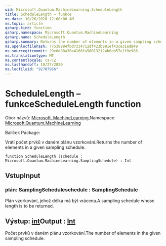 ```yaml
---
uid: Microsoft.Quantum.MachineLearning.ScheduleLength
title: ScheduleLength – funkce
ms.date: 10/26/2020 12:00:00 AM
ms.topic: article
qsharp.kind: function
qsharp.namespace: Microsoft.Quantum.MachineLearning
qsharp.name: ScheduleLength
qsharp.summary: Returns the number of elements in a given sampling schedule.
ms.openlocfilehash: 77538984fbd7334712df423b991ef43ce31ed849
ms.sourcegitcommit: 29e0d88a30e4166fa580132124b0eb57e1f0e986
ms.translationtype: MT
ms.contentlocale: cs-CZ
ms.lasthandoff: 10/27/2020
ms.locfileid: "92707966"
---
```

# <a name="schedulelength-function"></a><span data-ttu-id="ce141-102">ScheduleLength – funkce</span><span class="sxs-lookup"><span data-stu-id="ce141-102">ScheduleLength function</span></span>

<span data-ttu-id="ce141-103">Obor názvů: [Microsoft. MachineLearning.](xref:Microsoft.Quantum.MachineLearning)</span><span class="sxs-lookup"><span data-stu-id="ce141-103">Namespace: [Microsoft.Quantum.MachineLearning](xref:Microsoft.Quantum.MachineLearning)</span></span>

<span data-ttu-id="ce141-104">Balíček [](https://nuget.org/packages/)</span><span class="sxs-lookup"><span data-stu-id="ce141-104">Package: [](https://nuget.org/packages/)</span></span>


<span data-ttu-id="ce141-105">Vrátí počet prvků v daném plánu vzorkování.</span><span class="sxs-lookup"><span data-stu-id="ce141-105">Returns the number of elements in a given sampling schedule.</span></span>

```qsharp
function ScheduleLength (schedule : Microsoft.Quantum.MachineLearning.SamplingSchedule) : Int
```


## <a name="input"></a><span data-ttu-id="ce141-106">Vstup</span><span class="sxs-lookup"><span data-stu-id="ce141-106">Input</span></span>

### <a name="schedule--samplingschedule"></a><span data-ttu-id="ce141-107">plán: [SamplingSchedule](xref:Microsoft.Quantum.MachineLearning.SamplingSchedule)</span><span class="sxs-lookup"><span data-stu-id="ce141-107">schedule : [SamplingSchedule](xref:Microsoft.Quantum.MachineLearning.SamplingSchedule)</span></span>

<span data-ttu-id="ce141-108">Plán vzorkování, jehož délka má být vrácena.</span><span class="sxs-lookup"><span data-stu-id="ce141-108">A sampling schedule whose length is to be returned.</span></span>



## <a name="output--int"></a><span data-ttu-id="ce141-109">Výstup: [int](xref:microsoft.quantum.lang-ref.int)</span><span class="sxs-lookup"><span data-stu-id="ce141-109">Output : [Int](xref:microsoft.quantum.lang-ref.int)</span></span>

<span data-ttu-id="ce141-110">Počet prvků v daném plánu vzorkování.</span><span class="sxs-lookup"><span data-stu-id="ce141-110">The number of elements in the given sampling schedule.</span></span>